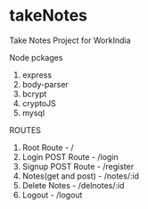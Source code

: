 # takeNotes
Take Notes Project for WorkIndia


Node pckages

1. express
2. body-parser
3. bcrypt
4. cryptoJS
5. mysql


ROUTES

1. Root Route - /
2. Login POST Route - /login
3. Signup POST Route - /register
4. Notes(get and post) - /notes/:id
5. Delete Notes - /delnotes/:id
6. Logout - /logout
